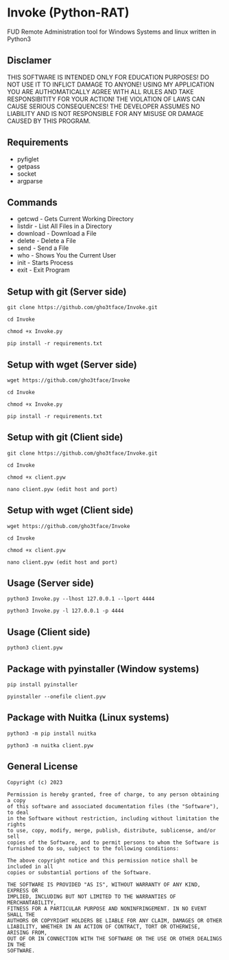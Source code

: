 # Invoke (Python-RAT)
FUD Remote Administration tool for Windows Systems and linux written in Python3

## Disclamer

THIS SOFTWARE IS INTENDED ONLY FOR EDUCATION PURPOSES! DO NOT USE IT TO INFLICT 
DAMAGE TO ANYONE! USING MY APPLICATION YOU ARE AUTHOMATICALLY AGREE WITH ALL RULES AND
TAKE RESPONSIBITITY FOR YOUR ACTION! THE VIOLATION OF LAWS CAN CAUSE SERIOUS CONSEQUENCES!
THE DEVELOPER ASSUMES NO LIABILITY AND IS NOT RESPONSIBLE FOR ANY MISUSE OR DAMAGE 
CAUSED BY THIS PROGRAM.

## Requirements
+ pyfiglet
+ getpass
+ socket
+ argparse

## Commands
+ getcwd - Gets Current Working Directory
+ listdir - List All Files in a Directory
+ download - Download a File
+ delete - Delete a File
+ send - Send a File
+ who - Shows You the Current User
+ init - Starts Process
+ exit - Exit Program

## Setup with git (Server side)
```
git clone https://github.com/gho3tface/Invoke.git

cd Invoke

chmod +x Invoke.py

pip install -r requirements.txt
```

## Setup with wget (Server side)
```
wget https://github.com/gho3tface/Invoke

cd Invoke

chmod +x Invoke.py

pip install -r requirements.txt
```

## Setup with git (Client side)
```
git clone https://github.com/gho3tface/Invoke.git

cd Invoke

chmod +x client.pyw

nano client.pyw (edit host and port)
```

## Setup with wget (Client side)
```
wget https://github.com/gho3tface/Invoke

cd Invoke

chmod +x client.pyw

nano client.pyw (edit host and port)
```
## Usage (Server side)
```
python3 Invoke.py --lhost 127.0.0.1 --lport 4444

python3 Invoke.py -l 127.0.0.1 -p 4444
```

## Usage (Client side)
```
python3 client.pyw
```

## Package with pyinstaller (Window systems)
```
pip install pyinstaller

pyinstaller --onefile client.pyw
```

## Package with Nuitka (Linux systems)
```
python3 -m pip install nuitka

python3 -m nuitka client.pyw
```


## General License
  
    Copyright (c) 2023

    Permission is hereby granted, free of charge, to any person obtaining a copy
    of this software and associated documentation files (the "Software"), to deal
    in the Software without restriction, including without limitation the rights
    to use, copy, modify, merge, publish, distribute, sublicense, and/or sell
    copies of the Software, and to permit persons to whom the Software is
    furnished to do so, subject to the following conditions:

    The above copyright notice and this permission notice shall be included in all
    copies or substantial portions of the Software.

    THE SOFTWARE IS PROVIDED "AS IS", WITHOUT WARRANTY OF ANY KIND, EXPRESS OR
    IMPLIED, INCLUDING BUT NOT LIMITED TO THE WARRANTIES OF MERCHANTABILITY,
    FITNESS FOR A PARTICULAR PURPOSE AND NONINFRINGEMENT. IN NO EVENT SHALL THE
    AUTHORS OR COPYRIGHT HOLDERS BE LIABLE FOR ANY CLAIM, DAMAGES OR OTHER
    LIABILITY, WHETHER IN AN ACTION OF CONTRACT, TORT OR OTHERWISE, ARISING FROM,
    OUT OF OR IN CONNECTION WITH THE SOFTWARE OR THE USE OR OTHER DEALINGS IN THE
    SOFTWARE.
